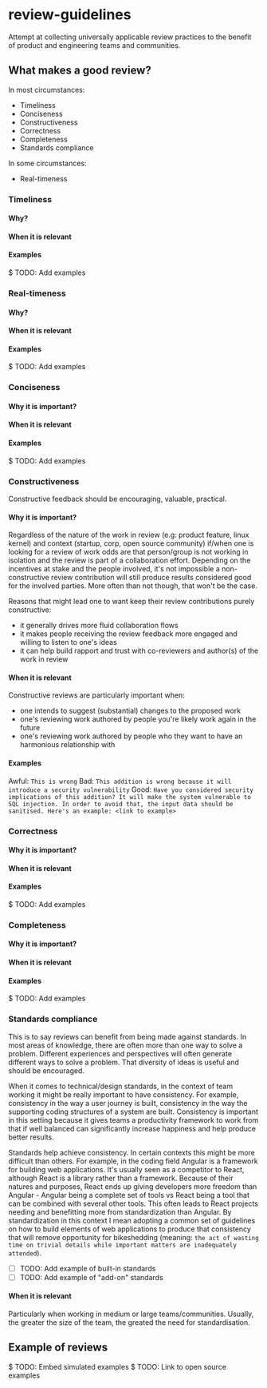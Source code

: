 # review-guidelines

Attempt at collecting universally applicable review practices to the benefit of product and engineering teams and communities.

## What makes a good review?

In most circumstances:

 - Timeliness
 - Conciseness
 - Constructiveness
 - Correctness
 - Completeness
 - Standards compliance
 
 In some circumstances:
 - Real-timeness
 
### Timeliness
 
#### Why?

#### When it is relevant

#### Examples
$ TODO: Add examples

### Real-timeness
 
#### Why?

#### When it is relevant

#### Examples
$ TODO: Add examples

### Conciseness
 
#### Why it is important?

#### When it is relevant

#### Examples
$ TODO: Add examples

### Constructiveness

Constructive feedback should be encouraging, valuable, practical.
 
#### Why it is important?
Regardless of the nature of the work in review (e.g: product feature, linux kernel) and context (startup, corp, open source community) if/when one is looking for a review of work odds are that person/group is not working in isolation and the review is part of a collaboration effort. Depending on the incentives at stake and the people involved, it's not impossible a non-constructive review contribution will still produce results considered good for the involved parties. More often than not though, that won't be the case.

Reasons that might lead one to want keep their review contributions purely constructive:
 - it generally drives more fluid collaboration flows
 - it makes people receiving the review feedback more engaged and willing to listen to one's ideas
 - it can help build rapport and trust with co-reviewers and author(s) of the work in review

#### When it is relevant
Constructive reviews are particularly important when:
 - one intends to suggest (substantial) changes to the proposed work
 - one's reviewing work authored by people you're likely work again in the future
 - one's reviewing work authored by people who they want to have an harmonious relationship with

#### Examples
Awful: `This is wrong`
Bad: `This addition is wrong because it will introduce a security vulnerability`
Good: `Have you considered security implications of this addition? It will make the system vulnerable to SQL injection. In order to avoid that, the input data should be sanitised. Here's an example: <link to example>`

### Correctness
 
#### Why it is important?

#### When it is relevant

#### Examples
$ TODO: Add examples

### Completeness
 
#### Why it is important?

#### When it is relevant

#### Examples
$ TODO: Add examples

### Standards compliance

This is to say reviews can benefit from being made against standards. In most areas of knowledge, there are often more than one way to solve a problem. Different experiences and perspectives will often generate different ways to solve a problem. That diversity of ideas is useful and should be encouraged.

When it comes to technical/design standards, in the context of team working it might be really important to have consistency. For example, consistency in the way a user journey is built, consistency in the way the supporting coding structures of a system are built. Consistency is important in this setting because it gives teams a productivity framework to work from that if well balanced can significantly increase happiness and help produce better results.

Standards help achieve consistency. In certain contexts this might be more difficult than others. For example, in the coding field Angular is a framework for building web applications. It's usually seen as a competitor to React, although React is a library rather than a framework. Because of their natures and purposes, React ends up giving developers more freedom than Angular - Angular being a complete set of tools vs React being a tool that can be combined with several other tools. This often leads to React projects needing and benefitting more from standardization than Angular. By standardization in this context I mean adopting a common set of guidelines on how to build elements of web applications to produce that consistency that will remove opportunity for bikeshedding (meaning: `the act of wasting time on trivial details while important matters are inadequately attended`).

- [ ] TODO: Add example of built-in standards
- [ ] TODO: Add example of "add-on" standards

#### When it is relevant
Particularly when working in medium or large teams/communities. Usually, the greater the size of the team, the greated the need for standardisation.


## Example of reviews

$ TODO: Embed simulated examples
$ TODO: Link to open source examples

